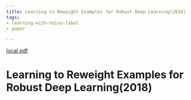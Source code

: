 ```yaml
---
title: Learning to Reweight Examples for Robust Deep Learning(2018)
tags:
- learning-with-noisy-label
- paper

---
```


[local pdf](../../../pdfs/2018-Learning%20to%20Reweight%20Examples%20for%20Robust%20Deep%20Learning.pdf)

# Learning to Reweight Examples for Robust Deep Learning(2018)
